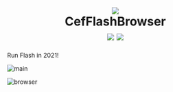 <h1 align="center">
    <img src="http://mzying2001.gitee.io/images/CefFlashBrowser/Icon128px.png" />
    <br />
    CefFlashBrowser
    <br />
    <img src="https://img.shields.io/github/license/Mzying2001/CefFlashBrowser" /> <img src="https://img.shields.io/github/v/release/Mzying2001/CefFlashBrowser?include_prereleases" />
</h1>

Run Flash in 2021!

![main](http://mzying2001.gitee.io/images/CefFlashBrowser/MainWindow.png)

![browser](http://mzying2001.gitee.io/images/CefFlashBrowser/Browser.png)
